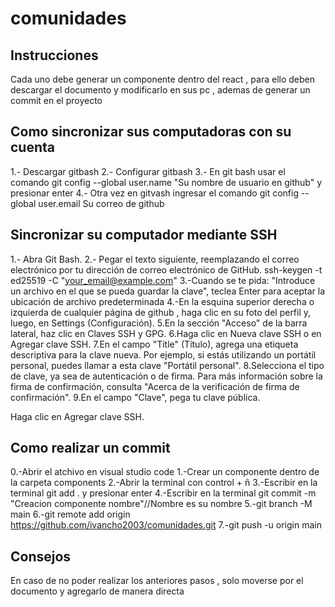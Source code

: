 # comunidades
## Instrucciones
Cada uno debe generar un componente dentro del react , para ello deben descargar el documento y modificarlo en sus pc , ademas de generar un commit en el proyecto
## Como sincronizar sus computadoras con su cuenta 
1.- Descargar gitbash 
2.- Configurar gitbash
3.- En git bash usar el comando git config --global user.name "Su nombre de usuario en github" y presionar enter 
4.- Otra vez en gitvash ingresar el comando git config --global user.email Su correo de github
## Sincronizar su computador mediante SSH
1.- Abra Git Bash.
2.- Pegar el texto siguiente, reemplazando el correo electrónico por tu dirección de correo electrónico de GitHub.
ssh-keygen -t ed25519 -C "your_email@example.com"
3.-Cuando se te pida: "Introduce un archivo en el que se pueda guardar la clave", teclea Enter para aceptar la ubicación de archivo predeterminada
4.-En la esquina superior derecha o izquierda de cualquier página de github , haga clic en su foto del perfil y, luego, en Settings (Configuración).
5.En la sección "Acceso" de la barra lateral, haz clic en  Claves SSH y GPG.
6.Haga clic en Nueva clave SSH o en Agregar clave SSH.
7.En el campo "Title" (Título), agrega una etiqueta descriptiva para la clave nueva. Por ejemplo, si estás utilizando un portátil personal, puedes llamar a esta clave "Portátil personal".
8.Selecciona el tipo de clave, ya sea de autenticación o de firma. Para más información sobre la firma de confirmación, consulta "Acerca de la verificación de firma de confirmación".
9.En el campo "Clave", pega tu clave pública.

Haga clic en Agregar clave SSH.
## Como realizar un commit
0.-Abrir el atchivo en visual studio code
1.-Crear un componente dentro de la carpeta components 
2.-Abrir la terminal con control + ñ
3.-Escribir en la terminal git add . y presionar enter
4.-Escribir en la terminal git commit -m "Creacion componente nombre"//Nombre es su nombre
5.-git branch -M main
6.-git remote add origin https://github.com/ivancho2003/comunidades.git
7.-git push -u origin main
## Consejos
En caso de no poder realizar los anteriores pasos , solo moverse por el documento y agregarlo de manera directa